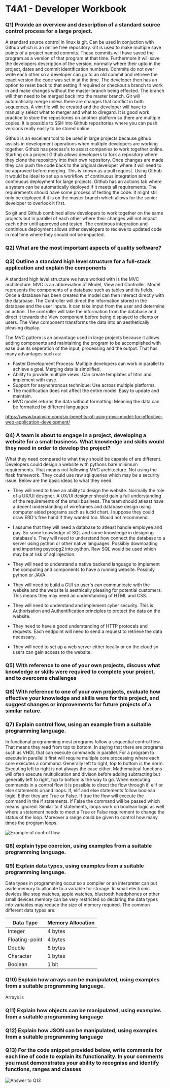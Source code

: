# T4A1 - Developer Workbook

### Q1) Provide an overview and description of a standard source control process for a large project.

A standard source control in linux is git. Can be used in conjuction with Github which is an online free repository. Git is used to make multiple save points of a project named commits. These commits will have saved the program as a version of that program at that time. Furthermore it will save the developers description of the version, normally where their upto in the project, dates and commit identification numbers. Commits do not over write each other so a developer can go to an old commit and retrieve the exact version the code was set in at the time. The developer then has an option to reset back to that setting if required or checkout a branch to work in and make changes without the master branch being effected. The branch will then need to be merged back into the master branch. Git will automatically merge unless there are changes that conflict in both sequences. A vim file will be created and the developer will have to manually select what to merger and what to diregard. It is good work practice to store the repositories on another platform so there are multiple copies. It is possible to SSH into Github repositories where you can push versions really easily to be stored online.

Github is an excellent tool to be used in large projects because github assists in development operations when multiple developers are working together. Github has process's to assist companies to work together online. Starting on a project Github allows developers to fork a repository where they clone the repository into their own repository. Once changes are made they can push the code back to the original developer where it will need to be approved before merging. This is known as a pull request. Using Github it would be ideal to set up a workflow of continuous integration and continuous deployment for large projects. Github has an actions tab where a system can be automatically deployed if it meets all requirements. The requirements should have some process of testing the code. It might still only be deployed if it is on the master branch which allows for the senior developer to overlook it first. 

So git and Github combined allow developers to work together on the same projects but in parallel of each other where their changes will not impact each other until approved and tested. The continous integration and continious deployment allows other developers to recieve to updated code in real time where they should not be impacted. 

### Q2) What are the most important aspects of quality software?
### Q3) Outline a standard high level structure for a full-stack application and explain the components

A standard high level structure we have worked with is the MVC architecture. MVC is an abbreviation of Model, View and Controller. Model represents the components of a database such as tables and its fields. Once a database has been created the model can then interact directly with the database. The Controller will direct the information stored in the database and the user inputs. It can take imput from the user and determine an action. The controller will take the information from the database and direct it towards the View component before being displayed to clients or users. The View component transforms the data into an aesthetically pleasing display.

The MVC pattern is an advantage used in large projects because it allows adding components and maintaining the program to be accomplished with ease due its seperation of the input, processing and the output. That has many advantages such as:

- Faster Development Process: Multiple developers can work in parallel to achieve a goal. Merging data is simplified.
- Ability to provide multiple views: Can create templates of html and implement with ease.
- Support for asynchronous technique: Use across multiple platforms.
- The modification does not affect the entire model: Easy to update and maintain.
- MVC model returns the data without formatting: Meaning the data can be formatted by different languages

https://www.brainvire.com/six-benefits-of-using-mvc-model-for-effective-web-application-development/

### Q4) A team is about to engage in a project, developing a website for a small business. What knowledge and skills would they need in order to develop the project?

What they need compared to what they should be capable of are different. Developers could design a website with pythons bare minimum requirements. That means not following MVC architecture. Not using the flask framework. They could use raw sql queries which may be a security issue. Below are the basic ideas to what they need.

- They will need to have an ability to design the website. Normally the role of a UX/UI designer. A UX/UI designer should gain a full understanding of the requirements of the small business. The team should atleast have a decent understanding of wireframes and database design using computer aided programs such as lucid chart. I suppose they could draw ERD's free hand if they wanted too. Would not recommend.

- I assume that they will need a database to atleast handle employee and pay. So some knowledge of SQL and some knowledge in designing database's. They will need to understand how connect the database to a server using python or other native languages. Possibly downloading and importing psycopg2 into python. Raw SQL would be used which may be at risk of sql injection.

- They will need to understand a native backend language to implement the computing and components to have a running website. Possibly python or JAVA. 

- They will need to build a GUI so user's can communicate with the website and the website is aesthically pleasing for potential customers. This means they may need an understanding of HTML and CSS. 

- They will need to understand and implement cyber security. This is Authorisation and Authentification principles to protect the data on the website.

- They need to have a good understanding of HTTP protocals and requests. Each endpoint will need to send a request to retrieve the data necessary.

- They will need to set up a web server either locally or on the cloud so users can gain access to the website.  

### Q5) With reference to one of your own projects, discuss what knowledge or skills were required to complete your project, and to overcome challenges
### Q6) With reference to one of your own projects, evaluate how effective your knowledge and skills were for this project, and suggest changes or improvements for future projects of a similar nature.
### Q7) Explain control flow, using an example from a suitable programming language.

In functional programming most programs follow a sequential control flow. That means they read from top to bottom. In saying that there are programs such as VHDL that can execute commands in parallel. For a program to execute in parallel it first will require multiple core processing where each core executes a command. Generally left to right, top to bottom is the norm. Executing left to right is not always the case either. Mathematical functions will often execute multiplication and divison before adding subtracting but generally left to right, top to bottom is the way to go. When executing commands in a control flow it is possible to direct the flow through if, elif or else statements or/and loops. If, elif and else statements follow boolean logic. Either they are True or False. If true the flow will execute the command in the if statements. If False the command will be passed which means ignored. Similar to if statements, loops work on boolean logic as well where a statement needs to meet a True or False requirement to change the status of the loop. Moreover a range could be given to control how many times the program loops.

![Example of control flow](docs/Control_flow.JPG)

### Q8) explain type coercion, using examples from a suitable programming language.
### Q9) Explain data types, using examples from a suitable programming language.

Data types in programming occur so a compiler or an interpreter can put aside memory to allocate to a variable for storage. In small electronic devices like stop watches, apple watches, bluetooth headphones or other small devices memory can be very restricted so declaring the data types into variables may reduce the size of memory required. The common different data types are:

| Data Type | Memory Allocation |
|---|---|
| Integer | 4 bytes |
| Floating-point | 4 bytes |
| Double | 8 bytes |
| Character | 1 bytes | 
| Boolean | 1 bit |



### Q10) Explain how arrays can be manipulated, using examples from a suitable programming language.

Arrays is 
### Q11) Explain how objects can be manipulated, using examples from a suitable programming language
### Q12) Explain how JSON can be manipulated, using examples from a suitable programming language
### Q13) For the code snippet provided below, write comments for each line of code to explain its functionality. In your comments you must demonstrates your ability to recognise and identify functions, ranges and classes

![Answer to Q13](docs/Comment.JPG)

